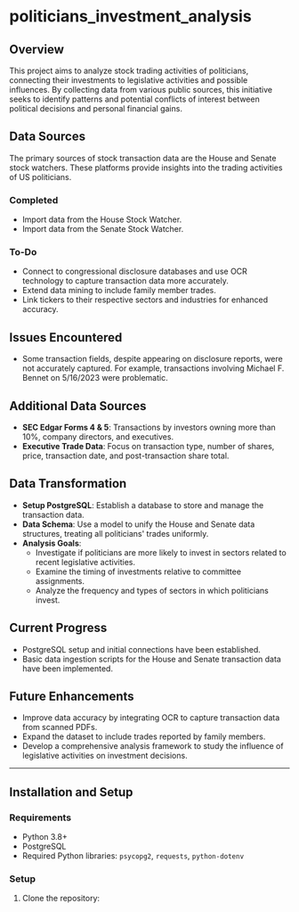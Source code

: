 # politicians_investment_analysis
 
## Overview
This project aims to analyze stock trading activities of politicians, connecting their investments to legislative activities and possible influences. By collecting data from various public sources, this initiative seeks to identify patterns and potential conflicts of interest between political decisions and personal financial gains.

## Data Sources
The primary sources of stock transaction data are the House and Senate stock watchers. These platforms provide insights into the trading activities of US politicians.

### Completed
- Import data from the House Stock Watcher.
- Import data from the Senate Stock Watcher.

### To-Do
- Connect to congressional disclosure databases and use OCR technology to capture transaction data more accurately.
- Extend data mining to include family member trades.
- Link tickers to their respective sectors and industries for enhanced accuracy.

## Issues Encountered
- Some transaction fields, despite appearing on disclosure reports, were not accurately captured. For example, transactions involving Michael F. Bennet on 5/16/2023 were problematic.

## Additional Data Sources
- **SEC Edgar Forms 4 & 5**: Transactions by investors owning more than 10%, company directors, and executives.
- **Executive Trade Data**: Focus on transaction type, number of shares, price, transaction date, and post-transaction share total.

## Data Transformation
- **Setup PostgreSQL**: Establish a database to store and manage the transaction data.
- **Data Schema**: Use a model to unify the House and Senate data structures, treating all politicians' trades uniformly.
- **Analysis Goals**:
  - Investigate if politicians are more likely to invest in sectors related to recent legislative activities.
  - Examine the timing of investments relative to committee assignments.
  - Analyze the frequency and types of sectors in which politicians invest.

## Current Progress
- PostgreSQL setup and initial connections have been established.
- Basic data ingestion scripts for the House and Senate transaction data have been implemented.

## Future Enhancements
- Improve data accuracy by integrating OCR to capture transaction data from scanned PDFs.
- Expand the dataset to include trades reported by family members.
- Develop a comprehensive analysis framework to study the influence of legislative activities on investment decisions.

---

## Installation and Setup

### Requirements
- Python 3.8+
- PostgreSQL
- Required Python libraries: `psycopg2`, `requests`, `python-dotenv`

### Setup
1. Clone the repository:
